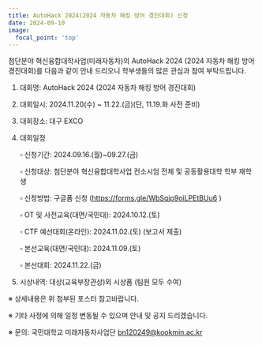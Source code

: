 ```yaml
---
title: AutoHack 2024(2024 자동차 해킹 방어 경진대회) 신청
date: 2024-09-10
image:
  focal_point: 'top'
---
```


첨단분야 혁신융합대학사업(미래자동차)의 AutoHack 2024 (2024 자동차 해킹 방어 경진대회)를 다음과 같이 안내 드리오니 학부생들의 많은 관심과 참여 부탁드립니다.

<!--more-->

1. 대회명: AutoHack 2024 (2024 자동차 해킹 방어 경진대회)

 

2. 대회일시: 2024.11.20(수) ~ 11.22.(금)(단, 11.19.화 사전 준비)

 

3. 대회장소: 대구 EXCO

 

4. 대회일정

   ▫ 신청기간: 2024.09.16.(월)~09.27.(금) 



   ▫ 신청대상: 첨단분야 혁신융합대학사업 컨소시엄 전체 및 공동활용대학 학부 재학생



   ▫ 신청방법: 구글폼 신청 (https://forms.gle/WbSqjp9oiLPEtBUu6 )

   

   ▫ OT 및 사전교육(대면/국민대): 2024.10.12.(토)



   ▫ CTF 예선대회(온라인): 2024.11.02.(토) (보고서 제출)



   ▫ 본선교육(대면/국민대): 2024.11.09.(토)



   ▫ 본선대회: 2024.11.22.(금)

 

5. 시상내역: 대상(교육부장관상)외 시상품 (팀원 모두 수여)

 

※ 상세내용은 위 첨부된 포스터 참고바랍니다.

※ 기타 사정에 의해 일정 변동될 수 있으며 안내 및 공지 드리겠습니다.

※ 문의: 국민대학교 미래자동차사업단 bn120249@kookmin.ac.kr